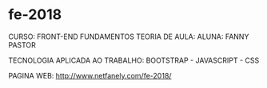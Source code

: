 # fe-2018

CURSO: FRONT-END FUNDAMENTOS
TEORIA DE AULA:
ALUNA: FANNY PASTOR

TECNOLOGIA APLICADA AO TRABALHO: BOOTSTRAP - JAVASCRIPT - CSS

PAGINA WEB: http://www.netfanely.com/fe-2018/
